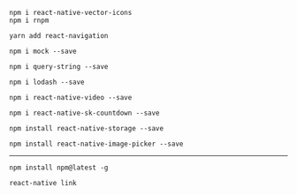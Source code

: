 	npm i react-native-vector-icons 
	npm i rnpm

	yarn add react-navigation

	npm i mock --save

	npm i query-string --save

	npm i lodash --save

	npm i react-native-video --save
	
	npm i react-native-sk-countdown --save
	
	npm install react-native-storage --save
	
	npm install react-native-image-picker --save

----
	npm install npm@latest -g

	react-native link
